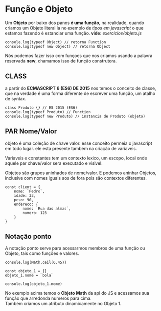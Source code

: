 # Função e Objeto

Um **Objeto** por baixo dos panos **é uma função**, na realidade, quando criamos um Objeto literal la no exemplo de *tipos em javascript* o que estamos fazendo é estanciar uma função. **vide**: *exercicios/objeto.js*

    console.log(typeof Object) // retorna Function
    console.log(typeof new Object) // retorna Object

Nós podemos fazer isso com funçoes que nos criamos usando a palavra reservada **new**, chamamos isso de função construtora.

## CLASS

a partir do **ECMASCRIPT 6 (ES6) DE 2015** nos temos o conceito de classe, que na verdade é uma forma diferente de escrever uma função, um atalho de syntax.

    class Produto {} // ES 2015 (ES6)
    console.log(typeof Produto) // Function
    console.log(typeof new Produto) // instancia de Produto (objeto)

## PAR Nome/Valor

objeto é uma coleção de chave valor. esse conceito permeia o javascript em todo lugar. ele esta presente também na criação de variaveis.

Variaveis e constantes tem um contexto lexico, um escopo, local onde aquele par chave/valor sera executado e visivel.

Objetos são grupos aninhados de nome/valor. E podemos aninhar Objetos, inclusive com nomes iguais aos de fora pois são contextos diferentes.

    const client = {
        nome: `Pedro`,
        idade: 33,
        peso: 90,
        endereco: {
            nome: `Rua das almas`,
            numero: 123
        }
    }

## Notação ponto

A notação ponto serve para acessarmos membros de uma função ou Objeto, tais como funções e valores.

    console.log(Math.ceil(6.45))

    const objeto_1 = {}
    objeto_1.nome = `bola`
    
    console.log(objeto_1.nome)

No exemplo acima temos o **Objeto Math** da api do JS e acessamos sua função que arredonda numeros para cima.  
Também criamos um atributo dinamicamente no Objeto 1.
